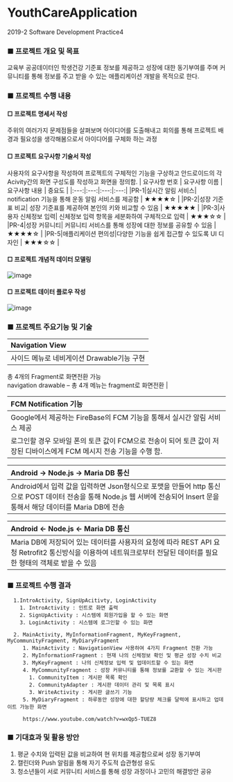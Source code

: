 # YouthCareApplication
2019-2 Software Development Practice4

### ■ 프로젝트  개요 및 목표
 교육부 공공데이터인 학생건강 기준표 정보를 제공하고 성장에 대한 동기부여를 주며 커뮤니티를 통해 정보를 주고 받을 수 있는 애플리케이션 개발을 목적으로 한다.

  

### ■ 프로젝트 수행 내용
 #### □ 프로젝트 명세서 작성
  주위의 여러가지 문제점들을 살펴보며 아이디어를 도출해내고 회의를 통해 프로젝트 배경과 필요성을 생각해봄으로서 아이디어를 구체화 하는 과정
  
 #### □ 프로젝트 요구사항 기술서 작성
  사용자의 요구사항을 작성하여 프로젝트의 구체적인 기능을 구상하고 안드로이드의 각 Acivity간의 화면 구성도를 작성하고 화면을 정의함.
| 요구사항 번호 | 요구사항 이름 | 요구사항 내용 | 중요도 |
|:---:|:---:|:---:|:---:|
|PR-1|실시간 알림 서비스| notification 기능을 통해 운동 알림 서비스를 제공함 | ★★★★☆ |
|PR-2|성장 기준표 비교| 성장 기준표를 제공하여 본인의 키와 비교할 수 있음 | ★★★★★ |
|PR-3|사용자 신체정보 입력| 신체정보 입력 항목을 세분화하여 구체적으로 입력 | ★★★☆☆ |
|PR-4|성장 커뮤니티| 커뮤니티 서비스를 통해 성장에 대한 정보를 공유할 수 있음 | ★★★★☆ |
|PR-5|애플리케이션 편의성|다양한 기능을 쉽게 접근할 수 있도록 UI 디자인 | ★★★☆☆ |

#### □ 프로젝트 개념적 데이터 모델링


![image](https://user-images.githubusercontent.com/53038387/82645427-d2b95e80-9c4d-11ea-9fb3-d83c10257e8f.png)  




#### □ 프로젝트 데이터 플로우 작성


![image](https://user-images.githubusercontent.com/53038387/82645557-03999380-9c4e-11ea-84c3-daa71b363f97.png)    
  

  
  

### ■ 프로젝트 주요기능 및 기술

| Navigation View |
|:---|
| 사이드 메뉴로 네비게이션 Drawable기능 구현   
총 4개의 Fragment로 화면전환 가능   
navigation drawable – 총 4개 메뉴는 fragment로 화면전환 |

| FCM Notification 기능 |
|:---|
| Google에서 제공하는 FireBase의 FCM 기능을 통해서 실시간 알림 서비스 제공
로그인할 경우 모바일 폰의 토큰 값이 FCM으로 전송이 되어 토큰 값이 저장된 디바이스에게 FCM 메시지 전송 기능을 수행 함. |

| Android → Node.js → Maria DB 통신 |
|:---|
|Android에서 입력 값을 입력하면 Json형식으로 포맷을 만들어 http 통신으로 POST 데이터 전송을 통해 Node.js 웹 서버에 전송되어 Insert 문을 통해서 해당 데이터를 Maria DB에 전송 |

| Android ← Node.js ← Maria DB 통신 |
|:---|
| Maria DB에 저장되어 있는 데이터를 사용자의 요청에 따라 REST API  요청 Retrofit2 통신방식을 이용하여 네트워크로부터 전달된 데이터를 필요한 형태의 객체로 받을 수 있음 |




### ■ 프로젝트 수행 결과
      1.IntroActivity, SignUpAcitivty, LoginActivity
        1. IntroActivity : 인트로 화면 출력
        2. SignUpActivity : 시스템에 회원가입을 할 수 있는 화면
        3. LoginActivity : 시스템에 로그인할 수 있는 화면
        
      2. MainActivity, MyInformationFragment, MyKeyFragment, MyCommunityFragment, MyDiaryFragment
         1. MainActivity : NavigationView 사용하여 4가지 Fragment 전환 가능
         2. MyInformationFragment : 현재 나의 신체정보 확인 및 평균 성장 수치 비교
         3. MyKeyFragment : 나의 신체정보 입력 및 업데이트할 수 있는 화면
         4. MyCommunityFragment : 성장 커뮤니티를 통해 정보를 교환할 수 있는 게시판
           1. CommunityItem : 게시판 목록 확인
           2. CommunityAdapter : 게시판 데이터 관리 및 목록 표시
           3. WriteActivity : 게시판 글쓰기 기능
         5. MyDiaryFragment : 하루동안 성장에 대한 할당량 체크를 달력에 표시하고 업데이트 가능한 화면
         
         https://www.youtube.com/watch?v=wxQp5-TUEZ8
         
         
### ■ 기대효과 및 활용 방안
  1. 평균 수치와 입력된 값을 비교하여 현 위치를 제공함으로써 성장 동기부여
  2. 캘린더와 Push 알림을 통해 자기 주도적 습관형성 유도
  3. 청소년들이 서로 커뮤니티 서비스를 통해 성장 과정이나 고민의 해결방안 공유
  
      
